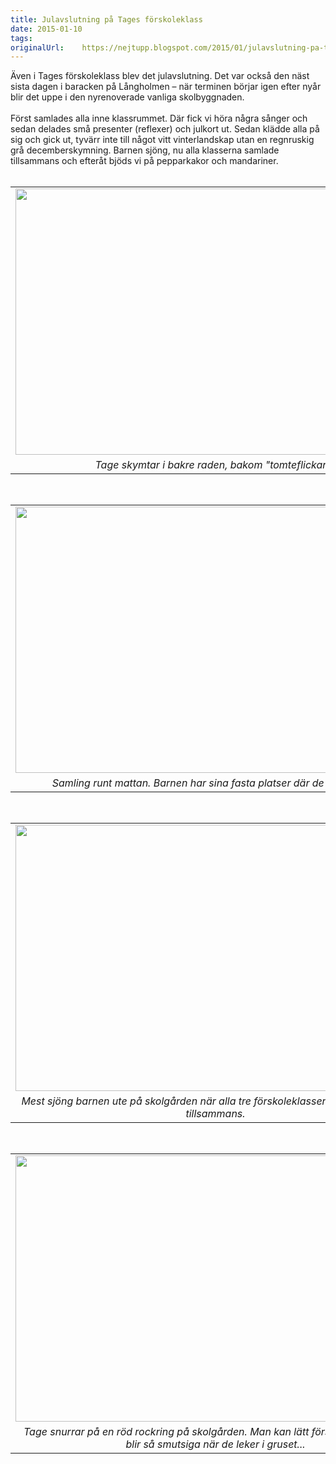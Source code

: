 ```yaml
---
title: Julavslutning på Tages förskoleklass
date: 2015-01-10
tags: 	
originalUrl:	https://nejtupp.blogspot.com/2015/01/julavslutning-pa-tages-forskoleklass.html
---
```


<div class="separator" style="clear: both; text-align: left;">Även i Tages förskoleklass blev det julavslutning. Det var också den näst sista dagen i baracken på Långholmen – när terminen börjar igen efter nyår blir det uppe i den nyrenoverade vanliga skolbyggnaden.</div><div class="separator" style="clear: both; text-align: left;"><br></div><div class="separator" style="clear: both; text-align: left;">Först samlades alla inne klassrummet. Där fick vi höra några sånger och sedan delades små presenter (reflexer) och julkort ut. Sedan klädde alla på sig och gick ut, tyvärr inte till något vitt vinterlandskap utan en regnruskig grå decemberskymning. Barnen sjöng, nu alla klasserna samlade tillsammans och efteråt bjöds vi på pepparkakor och mandariner.</div><div class="separator" style="clear: both; text-align: left;"><br></div><table align="center" cellpadding="0" cellspacing="0" class="tr-caption-container" style="margin-left: auto; margin-right: auto; text-align: center;"><tbody><tr><td style="text-align: center;"><img src="../../../../img/Julavslutning%2Bpa%CC%8A%2BTages%2Bfo%CC%88rskoleklass-PERK9297.jpg" height="426" width="640"></td></tr><tr><td class="tr-caption" style="text-align: center;"><i>Tage skymtar i bakre raden, bakom "tomteflickan".</i></td></tr></tbody></table><br><table align="center" cellpadding="0" cellspacing="0" class="tr-caption-container" style="margin-left: auto; margin-right: auto; text-align: center;"><tbody><tr><td style="text-align: center;"><img src="../../../../img/Julavslutning%2Bpa%CC%8A%2BTages%2Bfo%CC%88rskoleklass-PERK9298.jpg" height="426" width="640"></td></tr><tr><td class="tr-caption" style="text-align: center;"><i>Samling runt mattan. Barnen har sina fasta platser där de alltid sitter.</i></td></tr></tbody></table><br><table align="center" cellpadding="0" cellspacing="0" class="tr-caption-container" style="margin-left: auto; margin-right: auto; text-align: center;"><tbody><tr><td style="text-align: center;"><img src="../../../../img/Julavslutning%2Bpa%CC%8A%2BTages%2Bfo%CC%88rskoleklass-PERK9307.jpg" height="426" width="640"></td></tr><tr><td class="tr-caption" style="text-align: center;"><i>Mest sjöng barnen ute på skolgården när alla tre förskoleklasserna ställde upp sig tillsammans.</i></td></tr></tbody></table><br><table align="center" cellpadding="0" cellspacing="0" class="tr-caption-container" style="margin-left: auto; margin-right: auto; text-align: center;"><tbody><tr><td style="text-align: center;"><img src="../../../../img/Julavslutning%2Bpa%CC%8A%2BTages%2Bfo%CC%88rskoleklass-PERK9313.jpg" height="426" width="640"></td></tr><tr><td class="tr-caption" style="text-align: center;"><i>Tage snurrar på en röd rockring på skolgården. Man kan lätt förstå varför barnen blir så smutsiga när de leker i gruset...</i></td></tr></tbody></table><br>
<!-- no comments on this post -->